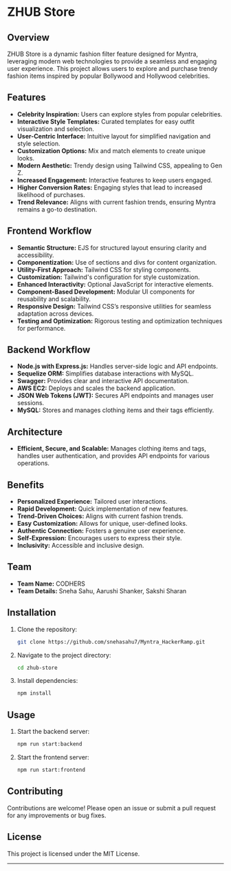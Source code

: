 # ZHUB Store

## Overview
ZHUB Store is a dynamic fashion filter feature designed for Myntra, leveraging modern web technologies to provide a seamless and engaging user experience. This project allows users to explore and purchase trendy fashion items inspired by popular Bollywood and Hollywood celebrities.

## Features
- **Celebrity Inspiration:** Users can explore styles from popular celebrities.
- **Interactive Style Templates:** Curated templates for easy outfit visualization and selection.
- **User-Centric Interface:** Intuitive layout for simplified navigation and style selection.
- **Customization Options:** Mix and match elements to create unique looks.
- **Modern Aesthetic:** Trendy design using Tailwind CSS, appealing to Gen Z.
- **Increased Engagement:** Interactive features to keep users engaged.
- **Higher Conversion Rates:** Engaging styles that lead to increased likelihood of purchases.
- **Trend Relevance:** Aligns with current fashion trends, ensuring Myntra remains a go-to destination.

## Frontend Workflow
- **Semantic Structure:** EJS for structured layout ensuring clarity and accessibility.
- **Componentization:** Use of sections and divs for content organization.
- **Utility-First Approach:** Tailwind CSS for styling components.
- **Customization:** Tailwind's configuration for style customization.
- **Enhanced Interactivity:** Optional JavaScript for interactive elements.
- **Component-Based Development:** Modular UI components for reusability and scalability.
- **Responsive Design:** Tailwind CSS’s responsive utilities for seamless adaptation across devices.
- **Testing and Optimization:** Rigorous testing and optimization techniques for performance.

## Backend Workflow
- **Node.js with Express.js:** Handles server-side logic and API endpoints.
- **Sequelize ORM:** Simplifies database interactions with MySQL.
- **Swagger:** Provides clear and interactive API documentation.
- **AWS EC2:** Deploys and scales the backend application.
- **JSON Web Tokens (JWT):** Secures API endpoints and manages user sessions.
- **MySQL:** Stores and manages clothing items and their tags efficiently.

## Architecture
- **Efficient, Secure, and Scalable:** Manages clothing items and tags, handles user authentication, and provides API endpoints for various operations.

## Benefits
- **Personalized Experience:** Tailored user interactions.
- **Rapid Development:** Quick implementation of new features.
- **Trend-Driven Choices:** Aligns with current fashion trends.
- **Easy Customization:** Allows for unique, user-defined looks.
- **Authentic Connection:** Fosters a genuine user experience.
- **Self-Expression:** Encourages users to express their style.
- **Inclusivity:** Accessible and inclusive design.

## Team
- **Team Name:** CODHERS
- **Team Details:** Sneha Sahu, Aarushi Shanker, Sakshi Sharan

## Installation
1. Clone the repository:
   ```bash
   git clone https://github.com/snehasahu7/Myntra_HackerRamp.git
   ```
2. Navigate to the project directory:
   ```bash
   cd zhub-store
   ```
3. Install dependencies:
   ```bash
   npm install
   ```

## Usage
1. Start the backend server:
   ```bash
   npm run start:backend
   ```
2. Start the frontend server:
   ```bash
   npm run start:frontend
   ```

## Contributing
Contributions are welcome! Please open an issue or submit a pull request for any improvements or bug fixes.

## License
This project is licensed under the MIT License.

---


